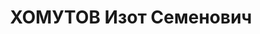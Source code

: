 ---
title: ХОМУТОВ Изот Семенович
description: "Род. в 1890, Западная обл., с. Мишково, русский, обр.: высшее, член\
  \ ВКП(б). Проживал: г. Иркутск. Инженер-технолог строит. Иркутского завода № 96\
  \ \n  Арестован 27.03.1937. Обв. по ст. 58-7, 9, 10, 11. Приговор: ВК ВС СССР, 04.06.1938\
  \ – ВМН. Расстрелян 04.06.1938. \n  Реабилитирован 12.12.1956"
---